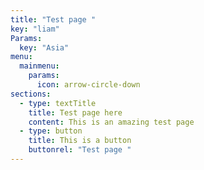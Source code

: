 ```yaml
---
title: "Test page "
key: "liam"
Params:
  key: "Asia"
menu:
  mainmenu:
    params:
      icon: arrow-circle-down
sections:
  - type: textTitle
    title: Test page here
    content: This is an amazing test page
  - type: button
    title: This is a button
    buttonrel: "Test page "
---
```

